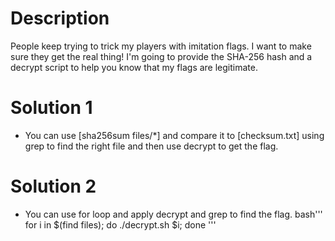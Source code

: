 # Description
People keep trying to trick my players with imitation flags. I want to make sure they get the real thing! I'm going to provide the SHA-256 hash and a decrypt script to help you know that my flags are legitimate.
# Solution 1
+ You can use [sha256sum files/*] and compare it to [checksum.txt] using grep to find the right file and then use decrypt to get the flag.
# Solution 2
+ You can use for loop and apply decrypt and grep to find the flag.
bash'''
for i in $(find files); do ./decrypt.sh $i; done
'''

